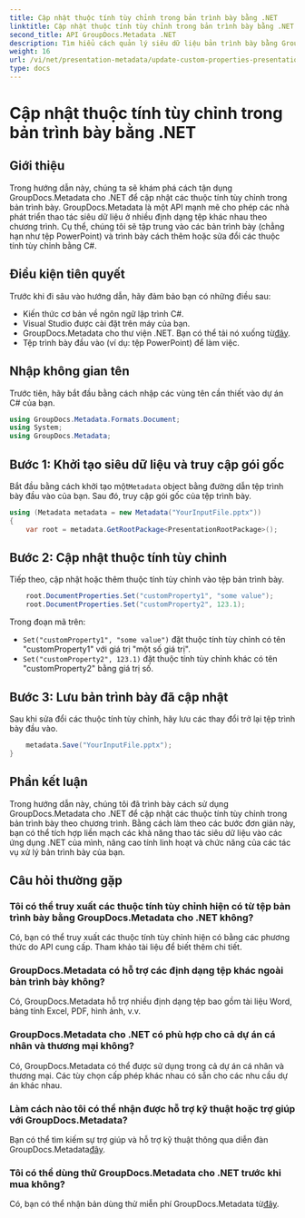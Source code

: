 ```yaml
---
title: Cập nhật thuộc tính tùy chỉnh trong bản trình bày bằng .NET
linktitle: Cập nhật thuộc tính tùy chỉnh trong bản trình bày bằng .NET
second_title: API GroupDocs.Metadata .NET
description: Tìm hiểu cách quản lý siêu dữ liệu bản trình bày bằng GroupDocs.Metadata cho .NET. Cập nhật các thuộc tính tùy chỉnh một cách hiệu quả trong tệp PowerPoint.
weight: 16
url: /vi/net/presentation-metadata/update-custom-properties-presentations/
type: docs
---
```

# Cập nhật thuộc tính tùy chỉnh trong bản trình bày bằng .NET

## Giới thiệu
Trong hướng dẫn này, chúng ta sẽ khám phá cách tận dụng GroupDocs.Metadata cho .NET để cập nhật các thuộc tính tùy chỉnh trong bản trình bày. GroupDocs.Metadata là một API mạnh mẽ cho phép các nhà phát triển thao tác siêu dữ liệu ở nhiều định dạng tệp khác nhau theo chương trình. Cụ thể, chúng tôi sẽ tập trung vào các bản trình bày (chẳng hạn như tệp PowerPoint) và trình bày cách thêm hoặc sửa đổi các thuộc tính tùy chỉnh bằng C#.
## Điều kiện tiên quyết
Trước khi đi sâu vào hướng dẫn, hãy đảm bảo bạn có những điều sau:
- Kiến thức cơ bản về ngôn ngữ lập trình C#.
- Visual Studio được cài đặt trên máy của bạn.
-  GroupDocs.Metadata cho thư viện .NET. Bạn có thể tải nó xuống từ[đây](https://releases.groupdocs.com/metadata/net/).
- Tệp trình bày đầu vào (ví dụ: tệp PowerPoint) để làm việc.

## Nhập không gian tên
Trước tiên, hãy bắt đầu bằng cách nhập các vùng tên cần thiết vào dự án C# của bạn.
```csharp
using GroupDocs.Metadata.Formats.Document;
using System;
using GroupDocs.Metadata;
```
## Bước 1: Khởi tạo siêu dữ liệu và truy cập gói gốc
 Bắt đầu bằng cách khởi tạo một`Metadata` object bằng đường dẫn tệp trình bày đầu vào của bạn. Sau đó, truy cập gói gốc của tệp trình bày.
```csharp
using (Metadata metadata = new Metadata("YourInputFile.pptx"))
{
    var root = metadata.GetRootPackage<PresentationRootPackage>();
```
## Bước 2: Cập nhật thuộc tính tùy chỉnh
Tiếp theo, cập nhật hoặc thêm thuộc tính tùy chỉnh vào tệp bản trình bày.
```csharp
    root.DocumentProperties.Set("customProperty1", "some value");
    root.DocumentProperties.Set("customProperty2", 123.1);
```
Trong đoạn mã trên:
- `Set("customProperty1", "some value")` đặt thuộc tính tùy chỉnh có tên "customProperty1" với giá trị "một số giá trị".
- `Set("customProperty2", 123.1)` đặt thuộc tính tùy chỉnh khác có tên "customProperty2" bằng giá trị số.
## Bước 3: Lưu bản trình bày đã cập nhật
Sau khi sửa đổi các thuộc tính tùy chỉnh, hãy lưu các thay đổi trở lại tệp trình bày đầu vào.
```csharp
    metadata.Save("YourInputFile.pptx");
}
```

## Phần kết luận
Trong hướng dẫn này, chúng tôi đã trình bày cách sử dụng GroupDocs.Metadata cho .NET để cập nhật các thuộc tính tùy chỉnh trong bản trình bày theo chương trình. Bằng cách làm theo các bước đơn giản này, bạn có thể tích hợp liền mạch các khả năng thao tác siêu dữ liệu vào các ứng dụng .NET của mình, nâng cao tính linh hoạt và chức năng của các tác vụ xử lý bản trình bày của bạn.

## Câu hỏi thường gặp
### Tôi có thể truy xuất các thuộc tính tùy chỉnh hiện có từ tệp bản trình bày bằng GroupDocs.Metadata cho .NET không?
Có, bạn có thể truy xuất các thuộc tính tùy chỉnh hiện có bằng các phương thức do API cung cấp. Tham khảo tài liệu để biết thêm chi tiết.
### GroupDocs.Metadata có hỗ trợ các định dạng tệp khác ngoài bản trình bày không?
Có, GroupDocs.Metadata hỗ trợ nhiều định dạng tệp bao gồm tài liệu Word, bảng tính Excel, PDF, hình ảnh, v.v.
### GroupDocs.Metadata cho .NET có phù hợp cho cả dự án cá nhân và thương mại không?
Có, GroupDocs.Metadata có thể được sử dụng trong cả dự án cá nhân và thương mại. Các tùy chọn cấp phép khác nhau có sẵn cho các nhu cầu dự án khác nhau.
### Làm cách nào tôi có thể nhận được hỗ trợ kỹ thuật hoặc trợ giúp với GroupDocs.Metadata?
 Bạn có thể tìm kiếm sự trợ giúp và hỗ trợ kỹ thuật thông qua diễn đàn GroupDocs.Metadata[đây](https://forum.groupdocs.com/c/metadata/14).
### Tôi có thể dùng thử GroupDocs.Metadata cho .NET trước khi mua không?
 Có, bạn có thể nhận bản dùng thử miễn phí GroupDocs.Metadata từ[đây](https://releases.groupdocs.com/).